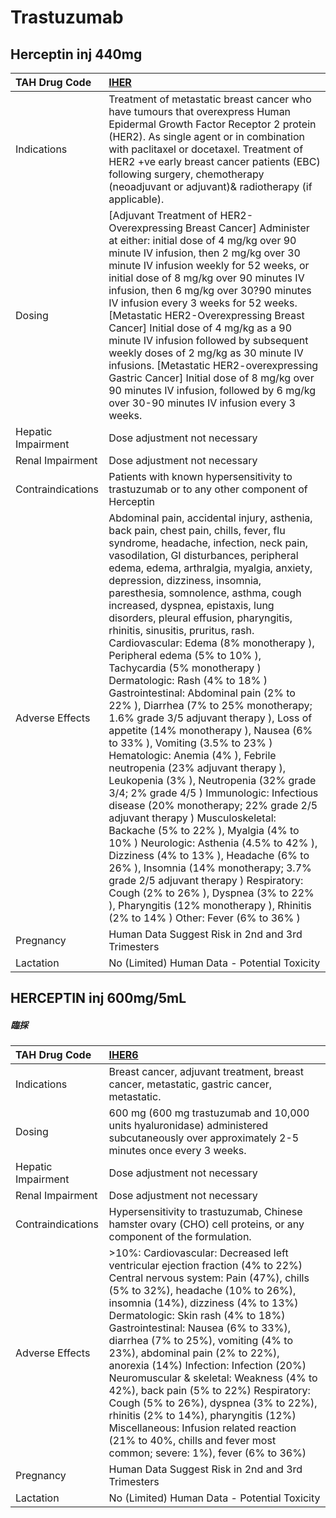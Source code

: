 # Trastuzumab

## Herceptin inj 440mg

| TAH Drug Code      | [IHER](https://www.tahsda.org.tw/drugs/hissearch.php?drug_code=IHER)                                                                                                                                                                                                                                                                                                                                                                                                                                                                                                                                                                                                                                                                                                                                                                                                                                                                                                                                                                                                                                                                                                                                                                                                                                                                      |
|:-------------------|:------------------------------------------------------------------------------------------------------------------------------------------------------------------------------------------------------------------------------------------------------------------------------------------------------------------------------------------------------------------------------------------------------------------------------------------------------------------------------------------------------------------------------------------------------------------------------------------------------------------------------------------------------------------------------------------------------------------------------------------------------------------------------------------------------------------------------------------------------------------------------------------------------------------------------------------------------------------------------------------------------------------------------------------------------------------------------------------------------------------------------------------------------------------------------------------------------------------------------------------------------------------------------------------------------------------------------------------|
| Indications        | Treatment of metastatic breast cancer who have tumours that overexpress Human Epidermal Growth Factor Receptor 2 protein (HER2). As single agent or in combination with paclitaxel or docetaxel. Treatment of HER2 +ve early breast cancer patients (EBC) following surgery, chemotherapy (neoadjuvant or adjuvant)& radiotherapy (if applicable).                                                                                                                                                                                                                                                                                                                                                                                                                                                                                                                                                                                                                                                                                                                                                                                                                                                                                                                                                                                        |
| Dosing             | [Adjuvant Treatment of HER2-Overexpressing Breast Cancer] Administer at either: initial dose of 4 mg/kg over 90 minute IV infusion, then 2 mg/kg over 30 minute IV infusion weekly for 52 weeks, or initial dose of 8 mg/kg over 90 minutes IV infusion, then 6 mg/kg over 30?90 minutes IV infusion every 3 weeks for 52 weeks. [Metastatic HER2-Overexpressing Breast Cancer] Initial dose of 4 mg/kg as a 90 minute IV infusion followed by subsequent weekly doses of 2 mg/kg as 30 minute IV infusions. [Metastatic HER2-overexpressing Gastric Cancer] Initial dose of 8 mg/kg over 90 minutes IV infusion, followed by 6 mg/kg over 30-90 minutes IV infusion every 3 weeks.                                                                                                                                                                                                                                                                                                                                                                                                                                                                                                                                                                                                                                                       |
| Hepatic Impairment | Dose adjustment not necessary                                                                                                                                                                                                                                                                                                                                                                                                                                                                                                                                                                                                                                                                                                                                                                                                                                                                                                                                                                                                                                                                                                                                                                                                                                                                                                             |
| Renal Impairment   | Dose adjustment not necessary                                                                                                                                                                                                                                                                                                                                                                                                                                                                                                                                                                                                                                                                                                                                                                                                                                                                                                                                                                                                                                                                                                                                                                                                                                                                                                             |
| Contraindications  | Patients with known hypersensitivity to trastuzumab or to any other component of Herceptin                                                                                                                                                                                                                                                                                                                                                                                                                                                                                                                                                                                                                                                                                                                                                                                                                                                                                                                                                                                                                                                                                                                                                                                                                                                |
| Adverse Effects    | Abdominal pain, accidental injury, asthenia, back pain, chest pain, chills, fever, flu syndrome, headache, infection, neck pain, vasodilation, GI disturbances, peripheral edema, edema, arthralgia, myalgia, anxiety, depression, dizziness, insomnia, paresthesia, somnolence, asthma, cough increased, dyspnea, epistaxis, lung disorders, pleural effusion, pharyngitis, rhinitis, sinusitis, pruritus, rash. Cardiovascular: Edema (8% monotherapy ), Peripheral edema (5% to 10% ), Tachycardia (5% monotherapy ) Dermatologic: Rash (4% to 18% ) Gastrointestinal: Abdominal pain (2% to 22% ), Diarrhea (7% to 25% monotherapy; 1.6% grade 3/5 adjuvant therapy ), Loss of appetite (14% monotherapy ), Nausea (6% to 33% ), Vomiting (3.5% to 23% ) Hematologic: Anemia (4% ), Febrile neutropenia (23% adjuvant therapy ), Leukopenia (3% ), Neutropenia (32% grade 3/4; 2% grade 4/5 ) Immunologic: Infectious disease (20% monotherapy; 22% grade 2/5 adjuvant therapy ) Musculoskeletal: Backache (5% to 22% ), Myalgia (4% to 10% ) Neurologic: Asthenia (4.5% to 42% ), Dizziness (4% to 13% ), Headache (6% to 26% ), Insomnia (14% monotherapy; 3.7% grade 2/5 adjuvant therapy ) Respiratory: Cough (2% to 26% ), Dyspnea (3% to 22% ), Pharyngitis (12% monotherapy ), Rhinitis (2% to 14% ) Other: Fever (6% to 36% ) |
| Pregnancy          | Human Data Suggest Risk in 2nd and 3rd Trimesters                                                                                                                                                                                                                                                                                                                                                                                                                                                                                                                                                                                                                                                                                                                                                                                                                                                                                                                                                                                                                                                                                                                                                                                                                                                                                         |
| Lactation          | No (Limited) Human Data - Potential Toxicity                                                                                                                                                                                                                                                                                                                                                                                                                                                                                                                                                                                                                                                                                                                                                                                                                                                                                                                                                                                                                                                                                                                                                                                                                                                                                              |

## HERCEPTIN inj 600mg/5mL

##### 臨採

| TAH Drug Code      | [IHER6](https://www.tahsda.org.tw/drugs/hissearch.php?drug_code=IHER6)                                                                                                                                                                                                                                                                                                                                                                                                                                                                                                                                                                                                                |
|:-------------------|:--------------------------------------------------------------------------------------------------------------------------------------------------------------------------------------------------------------------------------------------------------------------------------------------------------------------------------------------------------------------------------------------------------------------------------------------------------------------------------------------------------------------------------------------------------------------------------------------------------------------------------------------------------------------------------------|
| Indications        | Breast cancer, adjuvant treatment, breast cancer, metastatic, gastric cancer, metastatic.                                                                                                                                                                                                                                                                                                                                                                                                                                                                                                                                                                                             |
| Dosing             | 600 mg (600 mg trastuzumab and 10,000 units hyaluronidase) administered subcutaneously over approximately 2-5 minutes once every 3 weeks.                                                                                                                                                                                                                                                                                                                                                                                                                                                                                                                                             |
| Hepatic Impairment | Dose adjustment not necessary                                                                                                                                                                                                                                                                                                                                                                                                                                                                                                                                                                                                                                                         |
| Renal Impairment   | Dose adjustment not necessary                                                                                                                                                                                                                                                                                                                                                                                                                                                                                                                                                                                                                                                         |
| Contraindications  | Hypersensitivity to trastuzumab, Chinese hamster ovary (CHO) cell proteins, or any component of the formulation.                                                                                                                                                                                                                                                                                                                                                                                                                                                                                                                                                                      |
| Adverse Effects    | >10%: Cardiovascular: Decreased left ventricular ejection fraction (4% to 22%) Central nervous system: Pain (47%), chills (5% to 32%), headache (10% to 26%), insomnia (14%), dizziness (4% to 13%) Dermatologic: Skin rash (4% to 18%) Gastrointestinal: Nausea (6% to 33%), diarrhea (7% to 25%), vomiting (4% to 23%), abdominal pain (2% to 22%), anorexia (14%) Infection: Infection (20%) Neuromuscular & skeletal: Weakness (4% to 42%), back pain (5% to 22%) Respiratory: Cough (5% to 26%), dyspnea (3% to 22%), rhinitis (2% to 14%), pharyngitis (12%) Miscellaneous: Infusion related reaction (21% to 40%, chills and fever most common; severe: 1%), fever (6% to 36%) |
| Pregnancy          | Human Data Suggest Risk in 2nd and 3rd Trimesters                                                                                                                                                                                                                                                                                                                                                                                                                                                                                                                                                                                                                                     |
| Lactation          | No (Limited) Human Data - Potential Toxicity                                                                                                                                                                                                                                                                                                                                                                                                                                                                                                                                                                                                                                          |

